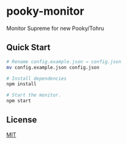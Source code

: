 # pooky-monitor

Monitor Supreme for new Pooky/Tohru

## Quick Start

```bash
# Rename config.example.json → config.json
mv config.example.json config.json

# Install dependencies
npm install

# Start the monitor.
npm start
```

## License

[MIT](LICENSE)
